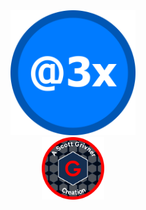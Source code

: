 <!-- Begin README -->

<div align="center">
    <a href="https://scottgriv.github.io/pwa-demo_app/" target="_blank">
        <img src="./docs/images/icon.png" width="200" height="200"/>
    </a>
</div>

<div align="center">
    <a href="https://scottgrivner.dev" target="_blank">
        <img src="./docs/images/footer.png" width="100" height="100"/>
    </a>
</div>

<!-- End README -->